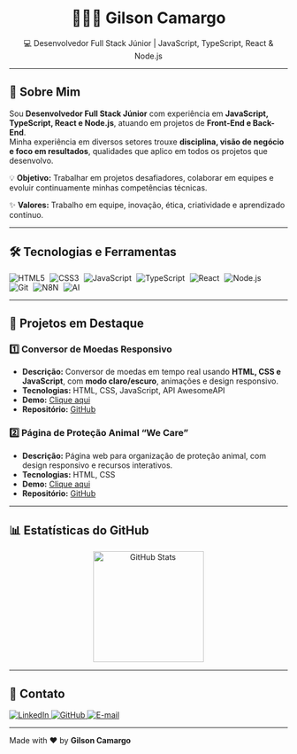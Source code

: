<h1 align="center">
  🧑🏻‍💻 Gilson Camargo
</h1>

<p align="center">
  💻 Desenvolvedor Full Stack Júnior | JavaScript, TypeScript, React & Node.js
</p>

---

## 🌟 Sobre Mim

Sou **Desenvolvedor Full Stack Júnior** com experiência em **JavaScript, TypeScript, React e Node.js**, atuando em projetos de **Front-End e Back-End**.  
Minha experiência em diversos setores trouxe **disciplina, visão de negócio e foco em resultados**, qualidades que aplico em todos os projetos que desenvolvo.

💡 **Objetivo:** Trabalhar em projetos desafiadores, colaborar em equipes e evoluir continuamente minhas competências técnicas.

✨ **Valores:** Trabalho em equipe, inovação, ética, criatividade e aprendizado contínuo.

---

## 🛠 Tecnologias e Ferramentas

<p align="left">
  <img alt="HTML5" src="https://img.shields.io/badge/HTML5-E34F26?style=for-the-badge&logo=html5&logoColor=white" style="margin-right:5px">
  <img alt="CSS3" src="https://img.shields.io/badge/CSS3-1572B6?style=for-the-badge&logo=css3&logoColor=white" style="margin-right:5px">
  <img alt="JavaScript" src="https://img.shields.io/badge/JavaScript-F7DF1E?style=for-the-badge&logo=javascript&logoColor=black" style="margin-right:5px">
  <img alt="TypeScript" src="https://img.shields.io/badge/TypeScript-007ACC?style=for-the-badge&logo=typescript&logoColor=white" style="margin-right:5px">
  <img alt="React" src="https://img.shields.io/badge/React-61DAFB?style=for-the-badge&logo=react&logoColor=black" style="margin-right:5px">
  <img alt="Node.js" src="https://img.shields.io/badge/Node.js-339933?style=for-the-badge&logo=node.js&logoColor=white" style="margin-right:5px">
  <img alt="Git" src="https://img.shields.io/badge/Git-F05032?style=for-the-badge&logo=git&logoColor=white" style="margin-right:5px">
  <img alt="N8N" src="https://img.shields.io/badge/N8N-FF4300?style=for-the-badge&logo=n8n&logoColor=white" style="margin-right:5px">
  <img alt="AI" src="https://img.shields.io/badge/IA-0A0A0A?style=for-the-badge&logo=openai&logoColor=white" style="margin-right:5px">
</p>

---

## 🚀 Projetos em Destaque

### 1️⃣ Conversor de Moedas Responsivo
- **Descrição:** Conversor de moedas em tempo real usando **HTML, CSS e JavaScript**, com **modo claro/escuro**, animações e design responsivo.
- **Tecnologias:** HTML, CSS, JavaScript, API AwesomeAPI
- **Demo:** [Clique aqui](https://gcamargocoder.github.io/Conversor_Moedas_Responsivo_API/)
- **Repositório:** [GitHub](https://github.com/gcamargocoder/Conversor_Moedas_Responsivo_API)

### 2️⃣ Página de Proteção Animal “We Care”
- **Descrição:** Página web para organização de proteção animal, com design responsivo e recursos interativos.
- **Tecnologias:** HTML, CSS
- **Demo:** [Clique aqui](https://gcamargocoder.github.io/03_Projeto_PETSHOP_RESPONSIVA_26-08-25/)
- **Repositório:** [GitHub](https://github.com/gcamargocoder/03_Projeto_PETSHOP_RESPONSIVA_26-08-25)

---

## 📊 Estatísticas do GitHub

<p align="center">
  <img alt="GitHub Stats" src="https://github-readme-stats.vercel.app/api?username=gcamargocoder&show_icons=true&theme=tokyonight&include_all_commits=true&locale=pt-br" height="200"/>
</p>

---

## 🔗 Contato

<p>
  <a href="https://www.linkedin.com/in/gilcccamargo/" target="_blank">
    <img src="https://img.shields.io/badge/LinkedIn-blue?logo=linkedin&logoColor=white" alt="LinkedIn">
  </a>
  <a href="https://github.com/gcamargocoder" target="_blank">
    <img src="https://img.shields.io/badge/GitHub-black?logo=github&logoColor=white" alt="GitHub">
  </a>
  <a href="mailto:gcamargocoder@gmail.com" target="_blank">
    <img src="https://img.shields.io/badge/Email-red?logo=gmail&logoColor=white" alt="E-mail">
  </a>
</p>

---

Made with ♥ by **Gilson Camargo**
